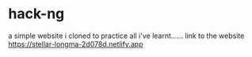 # hack-ng
a simple website i cloned to practice all i've learnt...... 
link to the website
https://stellar-longma-2d078d.netlify.app
